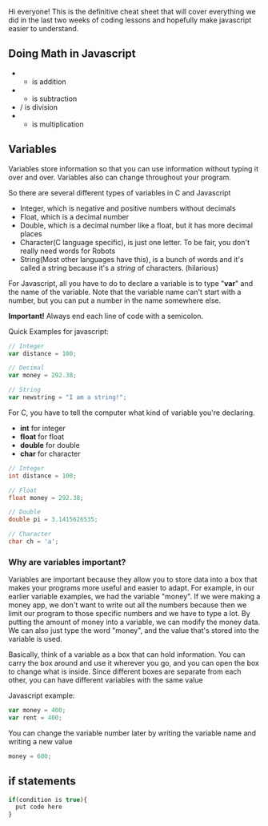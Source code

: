 Hi everyone! This is the definitive cheat sheet that will cover everything we did in the last two weeks of coding lessons and hopefully make javascript easier to understand.

## Doing Math in Javascript
* + is addition
* - is subtraction
* / is division
* * is multiplication

## Variables
Variables store information so that you can use information without typing it over and over. Variables also can change throughout your program.

So there are several different types of variables in C and Javascript
* Integer, which is negative and positive numbers without decimals
* Float, which is a decimal number
* Double, which is a decimal number like a float, but it has more decimal places
* Character(C language specific), is just one letter. To be fair, you don't really need words for Robots
* String(Most other languages have this), is a bunch of words and it's called a string because it's a *string* of characters. (hilarious) 

For Javascript, all you have to do to declare a variable is to type "**var**" and the name of the variable. Note that the variable name can't start with a number, but you can put a number in the name somewhere else.

**Important!** Always end each line of code with a semicolon.

Quick Examples for javascript:
```javascript
// Integer
var distance = 100;

// Decimal
var money = 292.38;

// String
var newstring = "I am a string!";
```

For C, you have to tell the computer what kind of variable you're declaring. 

* **int** for integer
* **float** for float
* **double** for double
* **char** for character

```c
// Integer
int distance = 100;

// Float
float money = 292.38;

// Double
double pi = 3.1415626535;

// Character
char ch = 'a';
```

### Why are variables important?
Variables are important because they allow you to store data into a box that makes your programs more useful and easier to adapt. For example, in our earlier variable examples, we had the variable "money". If we were making a money app, we don't want to write out all the numbers because then we limit our program to those specific numbers and we have to type a lot. By putting the amount of money into a variable, we can modify the money data. We can also just type the word "money", and the value that's stored into the variable is used. 

Basically, think of a variable as a box that can hold information. You can carry the box around and use it wherever you go, and you can open the box to change what is inside. Since different boxes are separate from each other, you can have different variables with the same value

Javascript example:
```javascript
var money = 400;
var rent = 400;
```

You can change the variable number later by writing the variable name and writing a new value

```javascript
money = 600;
```

## if statements
```javascript 
if(condition is true){
  put code here
} 
```
